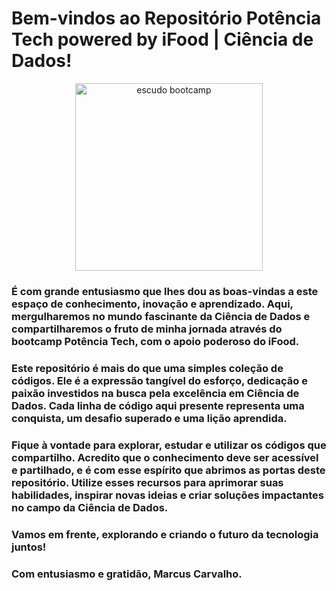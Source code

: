 # **Bem-vindos ao Repositório Potência Tech powered by iFood | Ciência de Dados!** 

<div style="text-align:center;">
    <img src="https://hermes.dio.me/tracks/f5dba255-da18-427a-a02a-ca11a339c1cd.png" alt="escudo bootcamp" width="300">
</div>


### É com grande entusiasmo que lhes dou as boas-vindas a este espaço de conhecimento, inovação e aprendizado. Aqui, mergulharemos no mundo fascinante da Ciência de Dados e compartilharemos o fruto de minha jornada através do bootcamp Potência Tech, com o apoio poderoso do iFood.

### Este repositório é mais do que uma simples coleção de códigos. Ele é a expressão tangível do esforço, dedicação e paixão investidos na busca pela excelência em Ciência de Dados. Cada linha de código aqui presente representa uma conquista, um desafio superado e uma lição aprendida.

### Fique à vontade para explorar, estudar e utilizar os códigos que compartilho. Acredito que o conhecimento deve ser acessível e partilhado, e é com esse espírito que abrimos as portas deste repositório. Utilize esses recursos para aprimorar suas habilidades, inspirar novas ideias e criar soluções impactantes no campo da Ciência de Dados.

### Vamos em frente, explorando e criando o futuro da tecnologia juntos!

### Com entusiasmo e gratidão, Marcus Carvalho.
